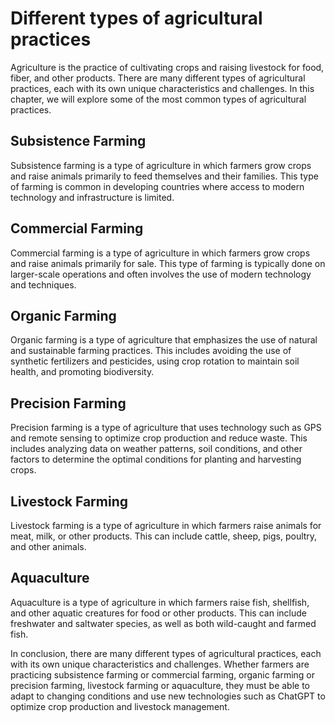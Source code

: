 Different types of agricultural practices
====================================================================================

Agriculture is the practice of cultivating crops and raising livestock for food, fiber, and other products. There are many different types of agricultural practices, each with its own unique characteristics and challenges. In this chapter, we will explore some of the most common types of agricultural practices.

Subsistence Farming
-------------------

Subsistence farming is a type of agriculture in which farmers grow crops and raise animals primarily to feed themselves and their families. This type of farming is common in developing countries where access to modern technology and infrastructure is limited.

Commercial Farming
------------------

Commercial farming is a type of agriculture in which farmers grow crops and raise animals primarily for sale. This type of farming is typically done on larger-scale operations and often involves the use of modern technology and techniques.

Organic Farming
---------------

Organic farming is a type of agriculture that emphasizes the use of natural and sustainable farming practices. This includes avoiding the use of synthetic fertilizers and pesticides, using crop rotation to maintain soil health, and promoting biodiversity.

Precision Farming
-----------------

Precision farming is a type of agriculture that uses technology such as GPS and remote sensing to optimize crop production and reduce waste. This includes analyzing data on weather patterns, soil conditions, and other factors to determine the optimal conditions for planting and harvesting crops.

Livestock Farming
-----------------

Livestock farming is a type of agriculture in which farmers raise animals for meat, milk, or other products. This can include cattle, sheep, pigs, poultry, and other animals.

Aquaculture
-----------

Aquaculture is a type of agriculture in which farmers raise fish, shellfish, and other aquatic creatures for food or other products. This can include freshwater and saltwater species, as well as both wild-caught and farmed fish.

In conclusion, there are many different types of agricultural practices, each with its own unique characteristics and challenges. Whether farmers are practicing subsistence farming or commercial farming, organic farming or precision farming, livestock farming or aquaculture, they must be able to adapt to changing conditions and use new technologies such as ChatGPT to optimize crop production and livestock management.
